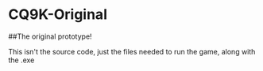 # CQ9K-Original
##The original prototype!

This isn't the source code, just the files needed to run the game, along with the .exe
